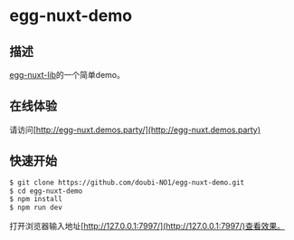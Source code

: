# egg-nuxt-demo

## 描述
[egg-nuxt-lib](https://github.com/doubi-NO1/egg-nuxt)的一个简单demo。

## 在线体验
请访问[http://egg-nuxt.demos.party/](http://egg-nuxt.demos.party)

## 快速开始

```bash
$ git clone https://github.com/doubi-NO1/egg-nuxt-demo.git
$ cd egg-nuxt-demo
$ npm install
$ npm run dev
```
打开浏览器输入地址[http://127.0.0.1:7997/](http://127.0.0.1:7997/)查看效果。